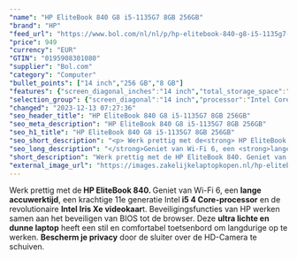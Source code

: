 ```yaml
---
"name": "HP EliteBook 840 G8 i5-1135G7 8GB 256GB"
"brand": "HP"
"feed_url": "https://www.bol.com/nl/nl/p/hp-elitebook-840-g8-i5-1135g7-8gb-256gb/9300000112976134"
"price": 949
"currency": "EUR"
"GTIN": "0195908301080"
"supplier": "Bol.com"
"category": "Computer"
"bullet_points": ["14 inch","256 GB","8 GB"]
"features": {"screen_diagonal_inches":"14 inch","total_storage_space":"256 GB","memory_size":"8 GB"}
"selection_group": {"screen_diagonal":"14 inch","processor":"Intel Core i5","changed_price_past_3_days":false,"product_family":"Elitebook"}
"changed": "2023-12-13 07:27:36"
"seo_header_title": "HP EliteBook 840 G8 i5-1135G7 8GB 256GB"
"seo_meta_description": "HP EliteBook 840 G8 i5-1135G7 8GB 256GB"
"seo_h1_title": "HP EliteBook 840 G8 i5-1135G7 8GB 256GB"
"seo_short_description": "<p> Werk prettig met de<strong> HP EliteBook 840."
"seo_long_description": "</strong>Geniet van Wi-Fi 6, een <strong>lange accuwerktijd</strong>, een krachtige 11e generatie Intel<strong> i5 4 Core-processor</strong> en de revolutionaire <strong>Intel Iris Xe videokaar</strong>t. Beveiligingsfuncties van HP werken samen aan het beveiligen van BIOS tot de browser. Deze <strong>ultra lichte en dunne laptop</strong> heeft een stil en comfortabel toetsenbord om langdurige op te werken. <strong>Bescherm je privacy</strong> door de sluiter over de HD-Camera te schuiven. </p>"
"short_description": "Werk prettig met de HP EliteBook 840. Geniet van Wi-Fi 6, een lange accuwerktijd, een krachtige 11e generatie Intel i5 4 Core-processor en de revolutionaire Intel Iris Xe videokaart. Beveiligingsfuncties van HP werken samen aan het beveiligen van BIOS tot de browser. Deze ultra lichte en dunne laptop heeft een stil en comfortabel toetsenbord om langdurige op te werken. Bescherm je privacy door de sluiter over de HD-Camera te schuiven."
"external_image_url": "https://images.zakelijkelaptopkopen.nl/hp-elitebook-840-g8-i5-1135g7-8gb-256gb.webp"
---
```


<p> Werk prettig met de<strong> HP EliteBook 840. </strong>Geniet van Wi-Fi 6, een <strong>lange accuwerktijd</strong>, een krachtige 11e generatie Intel<strong> i5 4 Core-processor</strong> en de revolutionaire <strong>Intel Iris Xe videokaar</strong>t. Beveiligingsfuncties van HP werken samen aan het beveiligen van BIOS tot de browser. Deze <strong>ultra lichte en dunne laptop</strong> heeft een stil en comfortabel toetsenbord om langdurige op te werken. <strong>Bescherm je privacy</strong> door de sluiter over de HD-Camera te schuiven. </p>